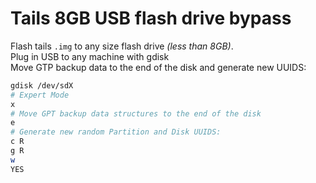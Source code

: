# Tails 8GB USB flash drive bypass

Flash tails `.img` to any size flash drive *(less than 8GB)*.  
Plug in USB to any machine with gdisk  
Move GTP backup data to the end of the disk and generate new UUIDS: 

```sh
gdisk /dev/sdX
# Expert Mode
x
# Move GPT backup data structures to the end of the disk
e
# Generate new random Partition and Disk UUIDS:
c R
g R
w
YES
```
